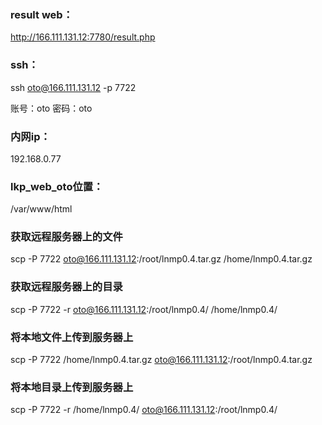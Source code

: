 ### result web：

http://166.111.131.12:7780/result.php

### ssh：

ssh oto@166.111.131.12 -p 7722

账号：oto  密码：oto

### 内网ip：

192.168.0.77

### lkp_web_oto位置：

/var/www/html

### 获取远程服务器上的文件

scp -P 7722 oto@166.111.131.12:/root/lnmp0.4.tar.gz /home/lnmp0.4.tar.gz

### 获取远程服务器上的目录

scp -P 7722 -r oto@166.111.131.12:/root/lnmp0.4/ /home/lnmp0.4/

### 将本地文件上传到服务器上

scp -P 7722 /home/lnmp0.4.tar.gz oto@166.111.131.12:/root/lnmp0.4.tar.gz
    
### 将本地目录上传到服务器上

scp -P 7722 -r /home/lnmp0.4/ oto@166.111.131.12:/root/lnmp0.4/
